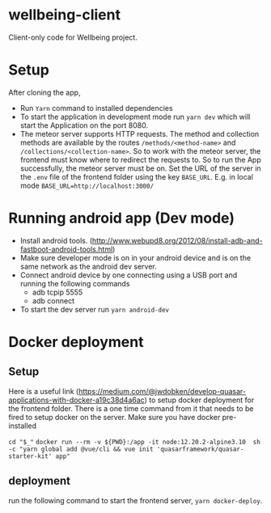 # wellbeing-client
Client-only code for Wellbeing project.

# Setup
After cloning the app,
- Run `Yarn` command to installed dependencies
- To start the application in development mode run `yarn dev` which will start the Application on the port 8080.
- The meteor server supports HTTP requests. The method and collection methods are available by the routes `/methods/<method-name>` and `/collections/<collection-name>`. So to work with the meteor server, the frontend must know where to redirect the requests to. So to run the App successfully, the meteor server must be on. Set the URL of the server in the  `.env` file of the frontend folder using the key `BASE_URL`. E.g. in local mode `BASE_URL=http://localhost:3000/`


# Running android app (Dev mode)
- Install android tools. (http://www.webupd8.org/2012/08/install-adb-and-fastboot-android-tools.html)
- Make sure developer mode is on in your android device and is on the same network as the android dev server.
- Connect android device by one connecting using a USB port and running the following commands
    - adb tcpip 5555
    - adb connect <device-ip>
- To start the dev server run `yarn android-dev`

# Docker deployment

## Setup

Here is a useful link (https://medium.com/@jwdobken/develop-quasar-applications-with-docker-a19c38d4a6ac) to setup docker deployment for the frontend folder. There is a one time command from it that needs to be fired to setup docker on the server. Make sure you have docker pre-installed

`cd "$_"`
`docker run --rm -v ${PWD}:/app -it node:12.20.2-alpine3.10  sh -c "yarn global add @vue/cli && vue init 'quasarframework/quasar-starter-kit' app"`

## deployment
run the following command to start the frontend server, `yarn docker-deploy`.